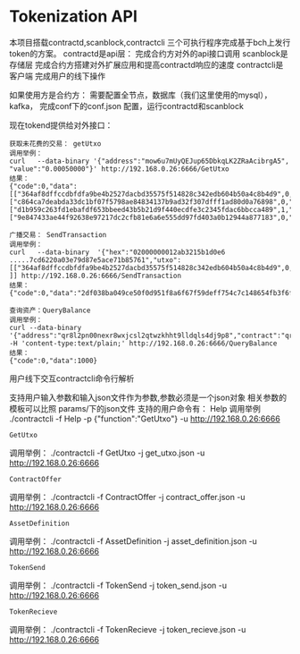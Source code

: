 # **Tokenization API**
本项目搭载contractd,scanblock,contractcli 三个可执行程序完成基于bch上发行token的方案。
contractd是api层：
    完成合约方对外的api接口调用
scanblock是存储层
    完成合约方搭建对外扩展应用和提高contractd响应的速度
contractcli是客户端
    完成用户的线下操作

如果使用方是合约方：
    需要配置全节点，数据库（我们这里使用的mysql），kafka，
    完成conf下的conf.json 配置，运行contractd和scanblock

现在tokend提供给对外接口：
    
    获取未花费的交易： getUtxo
    调用举例：
    curl   --data-binary '{"address":"mow6u7mUyQEJup65DbkqLK2ZRaAcibrgA5", "value":"0.00050000"}' http://192.168.0.26:6666/GetUtxo
    结果：
    {"code":0,"data":[["364af8dffccdbfdfa9be4b2527dacbd35575f514828c342edb604b50a4c8b4d9",0,"0.000050"],["c864ca7deabda33dc1bf07f5798ae84834137b9ad32f307dfff1ad80d0a76898",0,"0.000120"],["d1b959c263fd1ebafdf653bbeed43b5b21d9f440ecdfe3c2345fdac6bbcca489",1,"0.000110"],["9e847433ae44f92638e97217dc2cfb81e6a6e555dd97fd403a0b12944a877183",0,"0.099940"]]}
    
    广播交易： SendTransaction
    调用举例：
    curl   --data-binary  '{"hex":"02000000012ab3215b1d0e6 .....7cd6220a03e79d87e5ace71b85761","utxo":
    [["364af8dffccdbfdfa9be4b2527dacbd35575f514828c342edb604b50a4c8b4d9",0,"0.000050"]... ]] http://192.168.0.26:6666/SendTransaction
    结果：
    {"code":0,"data":"2df038ba049ce50f0d951f8a6f67f59deff754c7c148654fb3f6f433122b3bf3"}
    
    查询资产：QueryBalance
    调用举例：
    curl --data-binary '{"address":"qr8l2pn00nexr8wxjcsl2qtwzkhht9lldqls4dj9p8","contract":"qrtnw4f4rr8tg5s3gdvgtl2zf00n5ur2tulu0hh8rm","asset_id":"1"}' -H 'content-type:text/plain;' http://192.168.0.26:6666/QueryBalance
    结果：
    {"code":0,"data":1000}
    

用户线下交互contractcli命令行解析

支持用户输入参数和输入json文件作为参数,参数必须是一个json对象
相关参数的模板可以比照 params/下的json文件
支持的用户命令有：
    Help 
调用举例
    ./contractcli -f Help -p {"function":"GetUtxo"} -u http://192.168.0.26:6666
    
    GetUtxo
调用举例：
    ./contractcli -f GetUtxo -j  get_utxo.json -u http://192.168.0.26:6666
    
    ContractOffer
调用举例：
    ./contractcli -f ContractOffer -j  contract_offer.json -u http://192.168.0.26:6666
    
    AssetDefinition
调用举例：
    ./contractcli -f AssetDefinition -j  asset_definition.json -u http://192.168.0.26:6666

    TokenSend
调用举例：
    ./contractcli -f TokenSend -j  token_send.json -u http://192.168.0.26:6666

    TokenRecieve
调用举例：
    ./contractcli -f TokenRecieve -j  token_recieve.json -u http://192.168.0.26:6666


